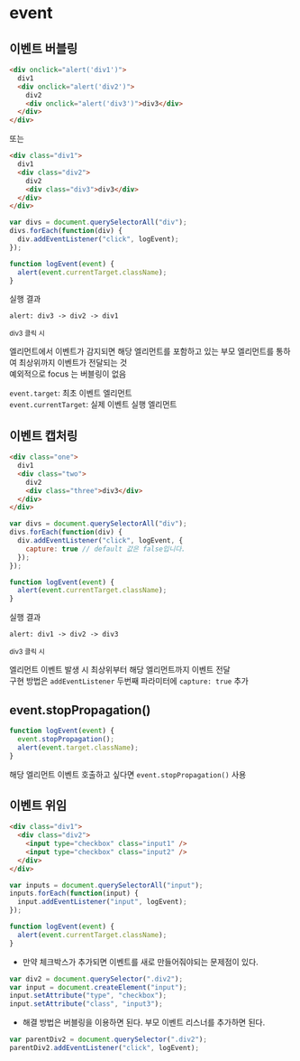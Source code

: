 # event

## 이벤트 버블링

```html
<div onclick="alert('div1')">
  div1
  <div onclick="alert('div2')">
    div2
    <div onclick="alert('div3')">div3</div>
  </div>
</div>
```

또는

```html
<div class="div1">
  div1
  <div class="div2">
    div2
    <div class="div3">div3</div>
  </div>
</div>
```

```javascript
var divs = document.querySelectorAll("div");
divs.forEach(function(div) {
  div.addEventListener("click", logEvent);
});

function logEvent(event) {
  alert(event.currentTarget.className);
}
```

실행 결과

    alert: div3 -> div2 -> div1

<sup>div3 클릭 시</sup>

엘리먼트에서 이벤트가 감지되면 해당 엘리먼트를 포함하고 있는 부모 엘리먼트를 통하여 최상위까지 이벤트가 전달되는 것  
예외적으로 focus 는 버블링이 없음

`event.target`: 최초 이벤트 엘리먼트  
`event.currentTarget`: 실제 이벤트 실행 엘리먼트

## 이벤트 캡처링

```html
<div class="one">
  div1
  <div class="two">
    div2
    <div class="three">div3</div>
  </div>
</div>
```

```javascript
var divs = document.querySelectorAll("div");
divs.forEach(function(div) {
  div.addEventListener("click", logEvent, {
    capture: true // default 값은 false입니다.
  });
});

function logEvent(event) {
  alert(event.currentTarget.className);
}
```

실행 결과

    alert: div1 -> div2 -> div3

<sup>div3 클릭 시</sup>

엘리먼트 이벤트 발생 시 최상위부터 해당 엘리먼트까지 이벤트 전달  
구현 방법은 `addEventListener` 두번째 파라미터에 `capture: true` 추가

## event.stopPropagation()

```javascript
function logEvent(event) {
  event.stopPropagation();
  alert(event.target.className);
}
```

해당 엘리먼트 이벤트 호출하고 싶다면 `event.stopPropagation()` 사용

## 이벤트 위임

```html
<div class="div1">
  <div class="div2">
    <input type="checkbox" class="input1" />
    <input type="checkbox" class="input2" />
  </div>
</div>
```

```javascript
var inputs = document.querySelectorAll("input");
inputs.forEach(function(input) {
  input.addEventListener("input", logEvent);
});

function logEvent(event) {
  alert(event.currentTarget.className);
}
```

- 만약 체크박스가 추가되면 이벤트를 새로 만들어줘야되는 문제점이 있다.

```javascript
var div2 = document.querySelector(".div2");
var input = document.createElement("input");
input.setAttribute("type", "checkbox");
input.setAttribute("class", "input3");
```

- 해결 방법은 버블링을 이용하면 된다. 부모 이벤트 리스너를 추가하면 된다.

```javascript
var parentDiv2 = document.querySelector(".div2");
parentDiv2.addEventListener("click", logEvent);
```
